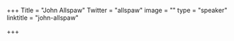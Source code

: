+++
Title = "John Allspaw"
Twitter = "allspaw"
image = ""
type = "speaker"
linktitle = "john-allspaw"

+++


